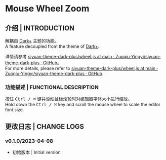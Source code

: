 # Mouse Wheel Zoom

## 介绍 | INTRODUCTION

解耦自 [Dark+](https://github.com/Zuoqiu-Yingyi/siyuan-theme-dark-plus) 主题的功能。  
A feature decoupled from the theme of [Dark+](https://github.com/Zuoqiu-Yingyi/siyuan-theme-dark-plus).

详情请参考 [siyuan-theme-dark-plus/wheel.js at main · Zuoqiu-Yingyi/siyuan-theme-dark-plus · GitHub](https://github.com/Zuoqiu-Yingyi/siyuan-theme-dark-plus/blob/main/script/module/wheel.js)。  
For more details, please refer to [siyuan-theme-dark-plus/wheel.js at main · Zuoqiu-Yingyi/siyuan-theme-dark-plus · GitHub](https://github.com/Zuoqiu-Yingyi/siyuan-theme-dark-plus/blob/main/script/module/wheel.js).

### 功能描述 | FUNCTIONAL DESCRIPTION

按住 <kbd>Ctrl / ⌘</kbd> 键并滚动鼠标滚轮时对编辑器字体大小进行缩放。  
Hold down the <kbd>Ctrl / ⌘</kbd> key and scroll the mouse wheel to scale the editor font size.

## 更改日志 | CHANGE LOGS

### v0.1.0/2023-04-08

- 初始版本 | Initial version
